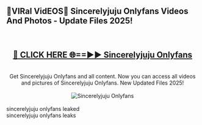<h2>🔴VIRal VidEOS🔴 Sincerelyjuju Onlyfans Videos And Photos - Update Files 2025!</h2>
<br>
<div align="center">
<h2><a href="https://virallinks.top/odZfE0" rel="nofollow">🔴 CLICK HERE 🌐==►► Sincerelyjuju Onlyfans</a></h2>
<br>
Get Sincerelyjuju Onlyfans and all content. Now you can access all videos and pictures of Sincerelyjuju Onlyfans. New Updated Files 2025!
<br>
<br>
<a href="https://virallinks.top/odZfE0" rel="nofollow" data-target="animated-image.originalLink"><img src="https://i.imgur.com/dJHk4Zq.gif)" alt="Sincerelyjuju Onlyfans" style="max-width: 100%; display: inline-block;" data-target="animated-image.originalImage"></a>
</div>
<br>
sincerelyjuju onlyfans leaked<br>
sincerelyjuju onlyfans leaks